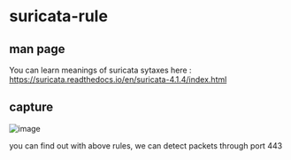 # suricata-rule

## man page
You can learn meanings of suricata sytaxes here : https://suricata.readthedocs.io/en/suricata-4.1.4/index.html

## capture
![image](https://user-images.githubusercontent.com/31784008/141607114-7b1200b2-1f13-47ce-8be5-3b15dc01c658.png)


you can find out with above rules, we can detect packets through port 443
